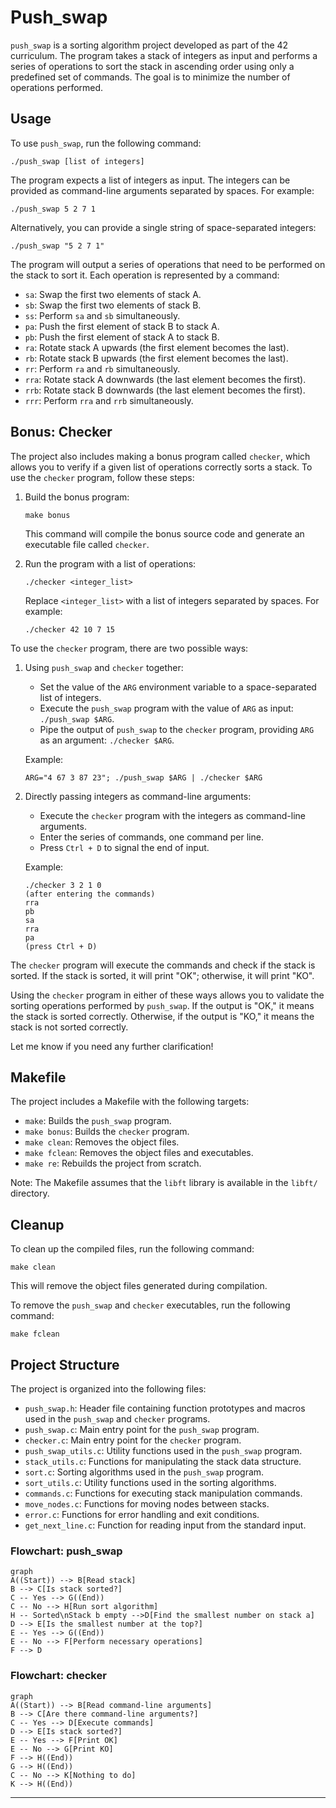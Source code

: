 # Push_swap

`push_swap` is a sorting algorithm project developed as part of the 42 curriculum. The program takes a stack of integers as input and performs a series of operations to sort the stack in ascending order using only a predefined set of commands. The goal is to minimize the number of operations performed.


## Usage

To use `push_swap`, run the following command:

```
./push_swap [list of integers]
```

The program expects a list of integers as input. The integers can be provided as command-line arguments separated by spaces. For example:

```
./push_swap 5 2 7 1
```

Alternatively, you can provide a single string of space-separated integers:

```
./push_swap "5 2 7 1"
```

The program will output a series of operations that need to be performed on the stack to sort it. Each operation is represented by a command:

- `sa`: Swap the first two elements of stack A.
- `sb`: Swap the first two elements of stack B.
- `ss`: Perform `sa` and `sb` simultaneously.
- `pa`: Push the first element of stack B to stack A.
- `pb`: Push the first element of stack A to stack B.
- `ra`: Rotate stack A upwards (the first element becomes the last).
- `rb`: Rotate stack B upwards (the first element becomes the last).
- `rr`: Perform `ra` and `rb` simultaneously.
- `rra`: Rotate stack A downwards (the last element becomes the first).
- `rrb`: Rotate stack B downwards (the last element becomes the first).
- `rrr`: Perform `rra` and `rrb` simultaneously.

## Bonus: Checker

The project also includes making a bonus program called `checker`, which allows you to verify if a given list of operations correctly sorts a stack. To use the `checker` program, follow these steps:

1. Build the bonus program:

   ```shell
   make bonus
   ```

   This command will compile the bonus source code and generate an executable file called `checker`.

2. Run the program with a list of operations:

   ```shell
   ./checker <integer_list>
   ```

   Replace `<integer_list>` with a list of integers separated by spaces. For example:

   ```shell
   ./checker 42 10 7 15
   ```

To use the `checker` program, there are two possible ways:

1. Using `push_swap` and `checker` together:
   - Set the value of the `ARG` environment variable to a space-separated list of integers.
   - Execute the `push_swap` program with the value of `ARG` as input: `./push_swap $ARG`.
   - Pipe the output of `push_swap` to the `checker` program, providing `ARG` as an argument: `./checker $ARG`.
   
   Example:
   ```
   ARG="4 67 3 87 23"; ./push_swap $ARG | ./checker $ARG
   ```

2. Directly passing integers as command-line arguments:
   - Execute the `checker` program with the integers as command-line arguments.
   - Enter the series of commands, one command per line.
   - Press `Ctrl + D` to signal the end of input.
   
   Example:
   ```
   ./checker 3 2 1 0
   (after entering the commands)
   rra
   pb
   sa
   rra
   pa
   (press Ctrl + D)
   ```

The `checker` program will execute the commands and check if the stack is sorted. If the stack is sorted, it will print "OK"; otherwise, it will print "KO".

Using the `checker` program in either of these ways allows you to validate the sorting operations performed by `push_swap`. If the output is "OK," it means the stack is sorted correctly. Otherwise, if the output is "KO," it means the stack is not sorted correctly.

Let me know if you need any further clarification!

## Makefile

The project includes a Makefile with the following targets:

- `make`: Builds the `push_swap` program.
- `make bonus`: Builds the `checker` program.
- `make clean`: Removes the object files.
- `make fclean`: Removes the object files and executables.
- `make re`: Rebuilds the project from scratch.

Note: The Makefile assumes that the `libft` library is available in the `libft/` directory. 

## Cleanup

To clean up the compiled files, run the following command:

```
make clean
```

This will remove the object files generated during compilation.

To remove the `push_swap` and `checker` executables, run the following command:

```
make fclean
```

## Project Structure

The project is organized into the following files:

- `push_swap.h`: Header file containing function prototypes and macros used in the `push_swap` and `checker` programs.
- `push_swap.c`: Main entry point for the `push_swap` program.
- `checker.c`: Main entry point for the `checker` program.
- `push_swap_utils.c`: Utility functions used in the `push_swap` program.
- `stack_utils.c`: Functions for manipulating the stack data structure.
- `sort.c`: Sorting algorithms used in the `push_swap` program.
- `sort_utils.c`: Utility functions used in the sorting algorithms.
- `commands.c`: Functions for executing stack manipulation commands.
- `move_nodes.c`: Functions for moving nodes between stacks.
- `error.c`: Functions for error handling and exit conditions.
- `get_next_line.c`: Function for reading input from the standard input.



### Flowchart: push_swap

```mermaid
graph
A((Start)) --> B[Read stack]
B --> C[Is stack sorted?]
C -- Yes --> G((End))
C -- No --> H[Run sort algorithm]
H -- Sorted\nStack b empty -->D[Find the smallest number on stack a]
D --> E[Is the smallest number at the top?]
E -- Yes --> G((End))
E -- No --> F[Perform necessary operations]
F --> D
```

### Flowchart: checker

```mermaid
graph
A((Start)) --> B[Read command-line arguments]
B --> C[Are there command-line arguments?]
C -- Yes --> D[Execute commands]
D --> E[Is stack sorted?]
E -- Yes --> F[Print OK]
E -- No --> G[Print KO]
F --> H((End))
G --> H((End))
C -- No --> K[Nothing to do]
K --> H((End))
```

---
